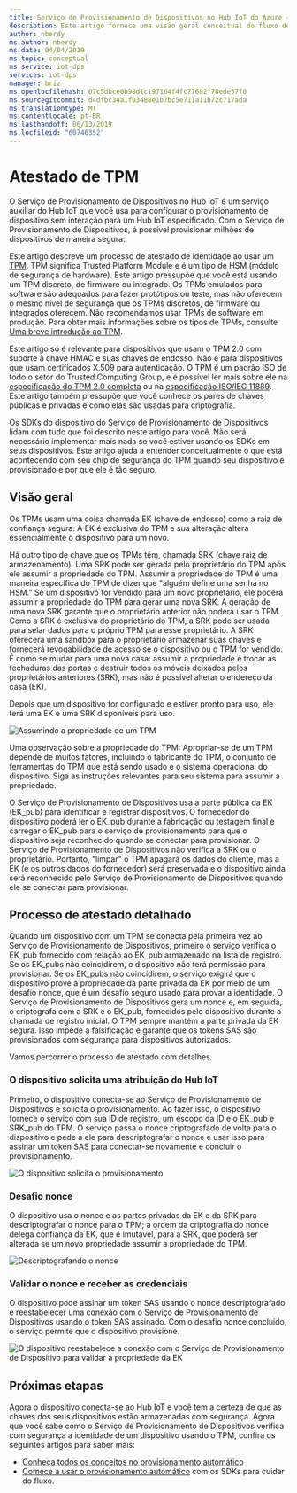```yaml
---
title: Serviço de Provisionamento de Dispositivos no Hub IoT do Azure – Atestado de TPM
description: Este artigo fornece uma visão geral conceitual do fluxo de atestado de TPM usando o Serviço de Provisionamento de Dispositivos  IoT.
author: nberdy
ms.author: nberdy
ms.date: 04/04/2019
ms.topic: conceptual
ms.service: iot-dps
services: iot-dps
manager: briz
ms.openlocfilehash: 07c5dbce0b98d1c197164f4fc77682f78ede57f0
ms.sourcegitcommit: d4dfbc34a1f03488e1b7bc5e711a11b72c717ada
ms.translationtype: MT
ms.contentlocale: pt-BR
ms.lasthandoff: 06/13/2019
ms.locfileid: "60746352"
---
```

# <a name="tpm-attestation"></a>Atestado de TPM

O Serviço de Provisionamento de Dispositivos no Hub IoT é um serviço auxiliar do Hub IoT que você usa para configurar o provisionamento de dispositivo sem interação para um Hub IoT especificado. Com o Serviço de Provisionamento de Dispositivos, é possível provisionar milhões de dispositivos de maneira segura.

Este artigo descreve um processo de atestado de identidade ao usar um [TPM](./concepts-device.md). TPM significa Trusted Platform Module e é um tipo de HSM (módulo de segurança de hardware). Este artigo pressupõe que você está usando um TPM discreto, de firmware ou integrado. Os TPMs emulados para software são adequados para fazer protótipos ou teste, mas não oferecem o mesmo nível de segurança que os TPMs discretos, de firmware ou integrados oferecem. Não recomendamos usar TPMs de software em produção. Para obter mais informações sobre os tipos de TPMs, consulte [Uma breve introdução ao TPM](https://trustedcomputinggroup.org/wp-content/uploads/TPM-2.0-A-Brief-Introduction.pdf).

Este artigo só é relevante para dispositivos que usam o TPM 2.0 com suporte à chave HMAC e suas chaves de endosso. Não é para dispositivos que usam certificados X.509 para autenticação. O TPM é um padrão ISO de todo o setor do Trusted Computing Group, e é possível ler mais sobre ele na [especificação do TPM 2.0 completa](https://trustedcomputinggroup.org/tpm-library-specification/) ou na [especificação ISO/IEC 11889](https://www.iso.org/standard/66510.html). Este artigo também pressupõe que você conhece os pares de chaves públicas e privadas e como elas são usadas para criptografia.

Os SDKs do dispositivo do Serviço de Provisionamento de Dispositivos lidam com tudo que foi descrito neste artigo para você. Não será necessário implementar mais nada se você estiver usando os SDKs em seus dispositivos. Este artigo ajuda a entender conceitualmente o que está acontecendo com seu chip de segurança do TPM quando seu dispositivo é provisionado e por que ele é tão seguro.

## <a name="overview"></a>Visão geral

Os TPMs usam uma coisa chamada EK (chave de endosso) como a raiz de confiança segura. A EK é exclusiva do TPM e sua alteração altera essencialmente o dispositivo para um novo.

Há outro tipo de chave que os TPMs têm, chamada SRK (chave raiz de armazenamento). Uma SRK pode ser gerada pelo proprietário do TPM após ele assumir a propriedade do TPM. Assumir a propriedade do TPM é uma maneira específica do TPM de dizer que "alguém define uma senha no HSM." Se um dispositivo for vendido para um novo proprietário, ele poderá assumir a propriedade do TPM para gerar uma nova SRK. A geração de uma nova SRK garante que o proprietário anterior não poderá usar o TPM. Como a SRK é exclusiva do proprietário do TPM, a SRK pode ser usada para selar dados para o próprio TPM para esse proprietário. A SRK oferecerá uma sandbox para o proprietário armazenar suas chaves e fornecerá revogabilidade de acesso se o dispositivo ou o TPM for vendido. É como se mudar para uma nova casa: assumir a propriedade é trocar as fechaduras das portas e destruir todos os móveis deixados pelos proprietários anteriores (SRK), mas não é possível alterar o endereço da casa (EK).

Depois que um dispositivo for configurado e estiver pronto para uso, ele terá uma EK e uma SRK disponíveis para uso.

![Assumindo a propriedade de um TPM](./media/concepts-tpm-attestation/tpm-ownership.png)

Uma observação sobre a propriedade do TPM: Apropriar-se de um TPM depende de muitos fatores, incluindo o fabricante do TPM, o conjunto de ferramentas do TPM que está sendo usado e o sistema operacional do dispositivo. Siga as instruções relevantes para seu sistema para assumir a propriedade.

O Serviço de Provisionamento de Dispositivos usa a parte pública da EK (EK_pub) para identificar e registrar dispositivos. O fornecedor do dispositivo poderá ler o EK_pub durante a fabricação ou testagem final e carregar o EK_pub para o serviço de provisionamento para que o dispositivo seja reconhecido quando se conectar para provisionar. O Serviço de Provisionamento de Dispositivos não verifica a SRK ou o proprietário. Portanto, "limpar" o TPM apagará os dados do cliente, mas a EK (e os outros dados do fornecedor) será preservada e o dispositivo ainda será reconhecido pelo Serviço de Provisionamento de Dispositivos quando ele se conectar para provisionar.

## <a name="detailed-attestation-process"></a>Processo de atestado detalhado

Quando um dispositivo com um TPM se conecta pela primeira vez ao Serviço de Provisionamento de Dispositivos, primeiro o serviço verifica o EK_pub fornecido com relação ao EK_pub armazenado na lista de registro. Se os EK_pubs não coincidirem, o dispositivo não terá permissão para provisionar. Se os EK_pubs não coincidirem, o serviço exigirá que o dispositivo prove a propriedade da parte privada da EK por meio de um desafio nonce, que é um desafio seguro usado para provar a identidade. O Serviço de Provisionamento de Dispositivos gera um nonce e, em seguida, o criptografa com a SRK e o EK_pub, fornecidos pelo dispositivo durante a chamada de registro inicial. O TPM sempre mantém a parte privada da EK segura. Isso impede a falsificação e garante que os tokens SAS são provisionados com segurança para dispositivos autorizados.

Vamos percorrer o processo de atestado com detalhes.

### <a name="device-requests-an-iot-hub-assignment"></a>O dispositivo solicita uma atribuição do Hub IoT

Primeiro, o dispositivo conecta-se ao Serviço de Provisionamento de Dispositivos e solicita o provisionamento. Ao fazer isso, o dispositivo fornece o serviço com sua ID de registro, um escopo da ID e o EK_pub e SRK_pub do TPM. O serviço passa o nonce criptografado de volta para o dispositivo e pede a ele para descriptografar o nonce e usar isso para assinar um token SAS para conectar-se novamente e concluir o provisionamento.

![O dispositivo solicita o provisionamento](./media/concepts-tpm-attestation/step-one-request-provisioning.png)

### <a name="nonce-challenge"></a>Desafio nonce

O dispositivo usa o nonce e as partes privadas da EK e da SRK para descriptografar o nonce para o TPM; a ordem da criptografia do nonce delega confiança da EK, que é imutável, para a SRK, que poderá ser alterada se um novo propriedade assumir a propriedade do TPM.

![Descriptografando o nonce](./media/concepts-tpm-attestation/step-two-nonce.png)

### <a name="validate-the-nonce-and-receive-credentials"></a>Validar o nonce e receber as credenciais

O dispositivo pode assinar um token SAS usando o nonce descriptografado e reestabelecer uma conexão com o Serviço de Provisionamento de Dispositivos usando o token SAS assinado. Com o desafio nonce concluído, o serviço permite que o dispositivo provisione.

![O dispositivo reestabelece a conexão com o Serviço de Provisionamento de Dispositivo para validar a propriedade da EK](./media/concepts-tpm-attestation/step-three-validation.png)

## <a name="next-steps"></a>Próximas etapas

Agora o dispositivo conecta-se ao Hub IoT e você tem a certeza de que as chaves dos seus dispositivos estão armazenadas com segurança. Agora que você sabe como o Serviço de Provisionamento de Dispositivos verifica com segurança a identidade de um dispositivo usando o TPM, confira os seguintes artigos para saber mais:

* [Conheça todos os conceitos no provisionamento automático](./concepts-auto-provisioning.md)
* [Comece a usar o provisionamento automático](./quick-setup-auto-provision.md) com os SDKs para cuidar do fluxo.

